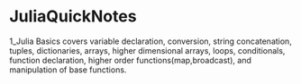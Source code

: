 # JuliaQuickNotes
1_Julia Basics covers variable declaration, conversion, string concatenation, tuples, dictionaries, arrays, higher dimensional arrays, loops, conditionals, function declaration, higher order functions(map,broadcast), and manipulation of base functions. 
